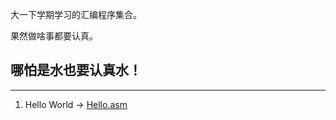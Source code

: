 大一下学期学习的汇编程序集合。

果然做啥事都要认真。


## 哪怕是水也要认真水！

***

1. Hello World -> [Hello.asm](https://github.com/MKFMIKU/EndOfMASM/blob/master/Hello.asm)


